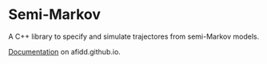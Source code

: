 Semi-Markov
===========

A C++ library to specify and simulate trajectores from semi-Markov models.

[Documentation](http://afidd.github.io) on afidd.github.io.
